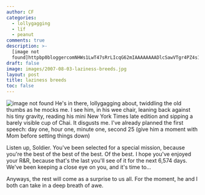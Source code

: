 ```yaml
---
author: CF
categories:
  - lollygagging
  - lïf
  - peanut
comments: true
description: >-
  [image not
  found]httpbp0bloggercomNHWs1LwT47sRrLIcqG62mIAAAAAAAADlcSawVTgr4PZ4s1600hPeanut+at+15+Wee...
draft: false
image: images/2007-08-03-laziness-breeds.jpg
layout: post
title: laziness breeds
toc: false
---
```

    
![image not found](http://bp0.blogger.com/_NHWs1LwT47s/RrLIcqG62mI/AAAAAAAADlc/SawVTgr4PZ4/s1600-h/Peanut+at+15+Weeks.jpg) He's in there, lollygagging about, twiddling the old thumbs as he mocks me. I see him, in his wee chair, leaning back against his tiny gravity, reading his mini New York Times late edition and sipping a barely visible cup of Chai. It disgusts me. I've already planned the first speech: day one, hour one, minute one, second 25 (give him a moment with Mom before setting things down)    
    
Listen up, Soldier. You've been selected for a special mission, because you're the best of the best of the best. Of the best. I hope you've enjoyed your R&R, because that's the last you'll see of it for the next 6,574 days. We've been keeping a close eye on you, and it's time to...    
    
Anyways, the rest will come as a surprise to us all. For the moment, he and I both can take in a deep breath of awe.    
